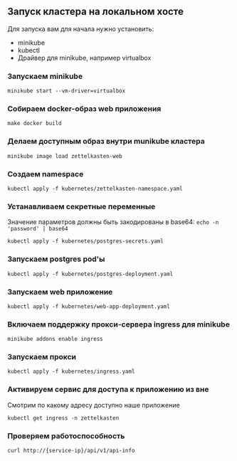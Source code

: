 ## Запуск кластера на локальном хосте


Для запуска вам для начала нужно установить:
- minikube
- kubectl
- Драйвер для minikube, например virtualbox

### Запускаем minikube
```shell
minikube start --vm-driver=virtualbox
```

### Собираем docker-образ web приложения
```shell
make docker build
```

### Делаем доступным образ внутри munikube кластера
```shell
minikube image load zettelkasten-web
```

### Создаем namespace
```shell
kubectl apply -f kubernetes/zettelkasten-namespace.yaml 
```

### Устанавливаем секретные переменные
Значение параметров должны быть закодированы в base64: `echo -n 'password' | base64`
```shell
kubectl apply -f kubernetes/postgres-secrets.yaml
```

### Запускаем postgres pod'ы
```shell
kubectl apply -f kubernetes/postgres-deployment.yaml
```

### Запускаем web приложение
```shell
kubectl apply -f kubernetes/web-app-deployment.yaml
````

### Включаем поддержку прокси-сервера ingress для minikube
```shell
minikube addons enable ingress
```

### Запускаем прокси
```shell
kubectl apply -f kubernetes/ingress.yaml
```

### Активируем сервис для доступа к приложению из вне
Смотрим по какому адресу доступно наше приложение
```shell
kubectl get ingress -n zettelkasten
```

### Проверяем работоспособность
```shell
curl http://{service-ip}/api/v1/api-info
```